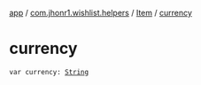 [app](../../index.md) / [com.jhonr1.wishlist.helpers](../index.md) / [Item](index.md) / [currency](./currency.md)

# currency

`var currency: `[`String`](https://kotlinlang.org/api/latest/jvm/stdlib/kotlin/-string/index.html)